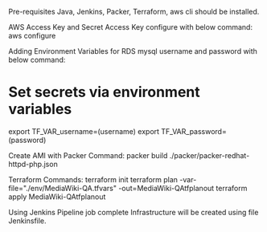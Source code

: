 Pre-requisites
Java, Jenkins, Packer, Terraform, aws cli should be installed.

AWS Access Key and Secret Access Key configure with below command:
aws configure

Adding Environment Variables for RDS mysql username and password with below command:
# Set secrets via environment variables
export TF_VAR_username=(username)
export TF_VAR_password=(password)


Create AMI with Packer Command:
packer build ./packer/packer-redhat-httpd-php.json

Terraform Commands:
terraform init
terraform plan -var-file="./env/MediaWiki-QA.tfvars" -out=MediaWiki-QAtfplanout
terraform apply MediaWiki-QAtfplanout

Using Jenkins Pipeline job complete Infrastructure will be created using file Jenkinsfile.

